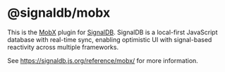 # @signaldb/mobx

This is the [MobX](https://mobx.js.org/README.html) plugin for [SignalDB](https://github.com/maxnowack/signaldb). SignalDB is a local-first JavaScript database with real-time sync, enabling optimistic UI with signal-based reactivity across multiple frameworks.

See https://signaldb.js.org/reference/mobx/ for more information.
